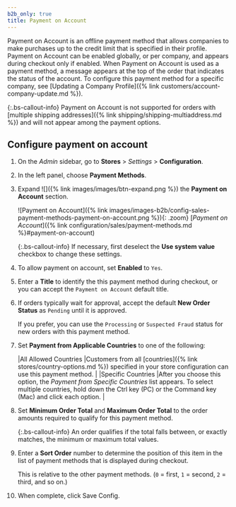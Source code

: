 ```yaml
---
b2b_only: true
title: Payment on Account
---
```


Payment on Account is an offline payment method that allows companies to make purchases up to the credit limit that is specified in their profile. Payment on Account can be enabled globally, or per company, and appears during checkout only if enabled. When Payment on Account is used as a payment method, a message appears at the top of the order that indicates the status of the account. To configure this payment method for a specific company, see [Updating a Company Profile]({% link customers/account-company-update.md %}).

{:.bs-callout-info}
Payment on Account is not supported for orders with [multiple shipping addresses]({% link shipping/shipping-multiaddress.md %}) and will not appear among the payment options.

## Configure payment on account

1. On the _Admin_ sidebar, go to **Stores** > _Settings_ > **Configuration**.

1. In the left panel, choose **Payment Methods**.

1. Expand ![]({% link images/images/btn-expand.png %}) the **Payment on Account** section.

   ![Payment on Account]({% link images/images-b2b/config-sales-payment-methods-payment-on-account.png %}){: .zoom}
   [_Payment on Account_]({% link configuration/sales/payment-methods.md %}#payment-on-account)

   {:.bs-callout-info}
   If necessary, first deselect the **Use system value** checkbox to change these settings.

1. To allow payment on account, set **Enabled** to `Yes`.

1. Enter a **Title** to identify the this payment method during checkout, or you can accept the `Payment on Account` default title.

1. If orders typically wait for approval, accept the default **New Order Status** as `Pending` until it is approved.

   If you prefer, you can use the `Processing` or `Suspected Fraud` status for new orders with this payment method.

1. Set **Payment from Applicable Countries** to one of the following:

   |All Allowed Countries |Customers from all [countries]({% link stores/country-options.md %}) specified in your store configuration can use this payment method. |
   |Specific Countries |After you choose this option, the _Payment from Specific Countries_ list appears. To select multiple countries, hold down the Ctrl key (PC) or the Command key (Mac) and click each option. |

1. Set **Minimum Order Total** and **Maximum Order Total** to the order amounts required to qualify for this payment method.

   {:.bs-callout-info}
   An order qualifies if the total falls between, or exactly matches, the minimum or maximum total values.

1. Enter a **Sort Order** number to determine the position of this item in the list of payment methods that is displayed during checkout.

   This is relative to the other payment methods. (`0` = first, `1` = second, `2` = third, and so on.)

1. When complete, click <span class="btn">Save Config</span>.
